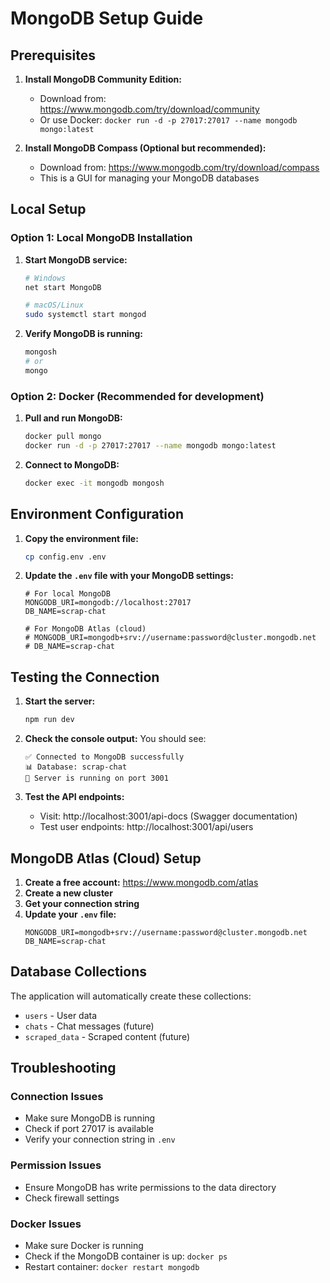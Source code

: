 # MongoDB Setup Guide

## Prerequisites

1. **Install MongoDB Community Edition:**

   - Download from: https://www.mongodb.com/try/download/community
   - Or use Docker: `docker run -d -p 27017:27017 --name mongodb mongo:latest`

2. **Install MongoDB Compass (Optional but recommended):**
   - Download from: https://www.mongodb.com/try/download/compass
   - This is a GUI for managing your MongoDB databases

## Local Setup

### Option 1: Local MongoDB Installation

1. **Start MongoDB service:**

   ```bash
   # Windows
   net start MongoDB

   # macOS/Linux
   sudo systemctl start mongod
   ```

2. **Verify MongoDB is running:**
   ```bash
   mongosh
   # or
   mongo
   ```

### Option 2: Docker (Recommended for development)

1. **Pull and run MongoDB:**

   ```bash
   docker pull mongo
   docker run -d -p 27017:27017 --name mongodb mongo:latest
   ```

2. **Connect to MongoDB:**
   ```bash
   docker exec -it mongodb mongosh
   ```

## Environment Configuration

1. **Copy the environment file:**

   ```bash
   cp config.env .env
   ```

2. **Update the `.env` file with your MongoDB settings:**

   ```env
   # For local MongoDB
   MONGODB_URI=mongodb://localhost:27017
   DB_NAME=scrap-chat

   # For MongoDB Atlas (cloud)
   # MONGODB_URI=mongodb+srv://username:password@cluster.mongodb.net
   # DB_NAME=scrap-chat
   ```

## Testing the Connection

1. **Start the server:**

   ```bash
   npm run dev
   ```

2. **Check the console output:**
   You should see:

   ```
   ✅ Connected to MongoDB successfully
   📊 Database: scrap-chat
   🚀 Server is running on port 3001
   ```

3. **Test the API endpoints:**
   - Visit: http://localhost:3001/api-docs (Swagger documentation)
   - Test user endpoints: http://localhost:3001/api/users

## MongoDB Atlas (Cloud) Setup

1. **Create a free account:** https://www.mongodb.com/atlas
2. **Create a new cluster**
3. **Get your connection string**
4. **Update your `.env` file:**
   ```env
   MONGODB_URI=mongodb+srv://username:password@cluster.mongodb.net
   DB_NAME=scrap-chat
   ```

## Database Collections

The application will automatically create these collections:

- `users` - User data
- `chats` - Chat messages (future)
- `scraped_data` - Scraped content (future)

## Troubleshooting

### Connection Issues

- Make sure MongoDB is running
- Check if port 27017 is available
- Verify your connection string in `.env`

### Permission Issues

- Ensure MongoDB has write permissions to the data directory
- Check firewall settings

### Docker Issues

- Make sure Docker is running
- Check if the MongoDB container is up: `docker ps`
- Restart container: `docker restart mongodb`
